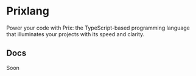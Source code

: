 # Prixlang
Power your code with Prix: the TypeScript-based programming language that illuminates your projects with its speed and clarity.

## Docs
Soon
